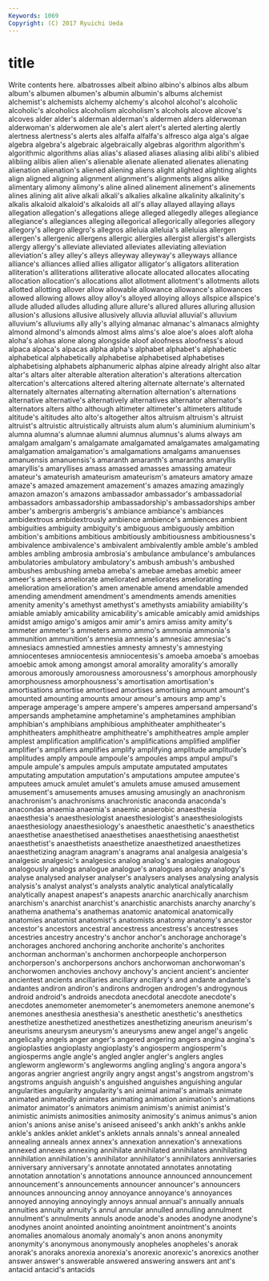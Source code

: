 ```yaml
---
Keywords: 1069 
Copyright: (C) 2017 Ryuichi Ueda
---
```


# title

Write contents here.
 albatrosses albeit albino albino's albinos
albs album album's albumen albumen's albumin albumin's albums alchemist alchemist's
alchemists alchemy alchemy's alcohol alcohol's alcoholic alcoholic's alcoholics alcoholism alcoholism's
alcohols alcove alcove's alcoves alder alder's alderman alderman's aldermen alders
alderwoman alderwoman's alderwomen ale ale's alert alert's alerted alerting alertly
alertness alertness's alerts ales alfalfa alfalfa's alfresco alga alga's algae
algebra algebra's algebraic algebraically algebras algorithm algorithm's algorithmic algorithms alias
alias's aliased aliases aliasing alibi alibi's alibied alibiing alibis alien
alien's alienable alienate alienated alienates alienating alienation alienation's aliened aliening
aliens alight alighted alighting alights align aligned aligning alignment alignment's
alignments aligns alike alimentary alimony alimony's aline alined alinement alinement's
alinements alines alining alit alive alkali alkali's alkalies alkaline alkalinity
alkalinity's alkalis alkaloid alkaloid's alkaloids all all's allay allayed allaying
allays allegation allegation's allegations allege alleged allegedly alleges allegiance allegiance's
allegiances alleging allegorical allegorically allegories allegory allegory's allegro allegro's allegros
alleluia alleluia's alleluias allergen allergen's allergenic allergens allergic allergies allergist
allergist's allergists allergy allergy's alleviate alleviated alleviates alleviating alleviation alleviation's
alley alley's alleys alleyway alleyway's alleyways alliance alliance's alliances allied
allies alligator alligator's alligators alliteration alliteration's alliterations alliterative allocate allocated
allocates allocating allocation allocation's allocations allot allotment allotment's allotments allots
allotted allotting allover allow allowable allowance allowance's allowances allowed allowing
allows alloy alloy's alloyed alloying alloys allspice allspice's allude alluded
alludes alluding allure allure's allured allures alluring allusion allusion's allusions
allusive allusively alluvia alluvial alluvial's alluvium alluvium's alluviums ally ally's
allying almanac almanac's almanacs almighty almond almond's almonds almost alms
alms's aloe aloe's aloes aloft aloha aloha's alohas alone along
alongside aloof aloofness aloofness's aloud alpaca alpaca's alpacas alpha alpha's
alphabet alphabet's alphabetic alphabetical alphabetically alphabetise alphabetised alphabetises alphabetising alphabets
alphanumeric alphas alpine already alright also altar altar's altars alter
alterable alteration alteration's alterations altercation altercation's altercations altered altering alternate
alternate's alternated alternately alternates alternating alternation alternation's alternations alternative alternative's
alternatively alternatives alternator alternator's alternators alters altho although altimeter altimeter's
altimeters altitude altitude's altitudes alto alto's altogether altos altruism altruism's
altruist altruist's altruistic altruistically altruists alum alum's aluminium aluminium's alumna
alumna's alumnae alumni alumnus alumnus's alums always am amalgam amalgam's
amalgamate amalgamated amalgamates amalgamating amalgamation amalgamation's amalgamations amalgams amanuenses amanuensis
amanuensis's amaranth amaranth's amaranths amaryllis amaryllis's amaryllises amass amassed amasses
amassing amateur amateur's amateurish amateurism amateurism's amateurs amatory amaze amaze's
amazed amazement amazement's amazes amazing amazingly amazon amazon's amazons ambassador
ambassador's ambassadorial ambassadors ambassadorship ambassadorship's ambassadorships amber amber's ambergris ambergris's
ambiance ambiance's ambiances ambidextrous ambidextrously ambience ambience's ambiences ambient ambiguities
ambiguity ambiguity's ambiguous ambiguously ambition ambition's ambitions ambitious ambitiously ambitiousness
ambitiousness's ambivalence ambivalence's ambivalent ambivalently amble amble's ambled ambles ambling
ambrosia ambrosia's ambulance ambulance's ambulances ambulatories ambulatory ambulatory's ambush ambush's
ambushed ambushes ambushing ameba ameba's amebae amebas amebic ameer ameer's
ameers ameliorate ameliorated ameliorates ameliorating amelioration amelioration's amen amenable amend
amendable amended amending amendment amendment's amendments amends amenities amenity amenity's
amethyst amethyst's amethysts amiability amiability's amiable amiably amicability amicability's amicable
amicably amid amidships amidst amigo amigo's amigos amir amir's amirs
amiss amity amity's ammeter ammeter's ammeters ammo ammo's ammonia ammonia's
ammunition ammunition's amnesia amnesia's amnesiac amnesiac's amnesiacs amnestied amnesties amnesty
amnesty's amnestying amniocenteses amniocentesis amniocentesis's amoeba amoeba's amoebas amoebic amok
among amongst amoral amorality amorality's amorally amorous amorously amorousness amorousness's
amorphous amorphously amorphousness amorphousness's amortisation amortisation's amortisations amortise amortised amortises
amortising amount amount's amounted amounting amounts amour amour's amours amp
amp's amperage amperage's ampere ampere's amperes ampersand ampersand's ampersands amphetamine
amphetamine's amphetamines amphibian amphibian's amphibians amphibious amphitheater amphitheater's amphitheaters amphitheatre
amphitheatre's amphitheatres ample ampler amplest amplification amplification's amplifications amplified amplifier
amplifier's amplifiers amplifies amplify amplifying amplitude amplitude's amplitudes amply ampoule
ampoule's ampoules amps ampul ampul's ampule ampule's ampules ampuls amputate
amputated amputates amputating amputation amputation's amputations amputee amputee's amputees amuck
amulet amulet's amulets amuse amused amusement amusement's amusements amuses amusing
amusingly an anachronism anachronism's anachronisms anachronistic anaconda anaconda's anacondas anaemia
anaemia's anaemic anaerobic anaesthesia anaesthesia's anaesthesiologist anaesthesiologist's anaesthesiologists anaesthesiology anaesthesiology's
anaesthetic anaesthetic's anaesthetics anaesthetise anaesthetised anaesthetises anaesthetising anaesthetist anaesthetist's anaesthetists
anaesthetize anaesthetized anaesthetizes anaesthetizing anagram anagram's anagrams anal analgesia analgesia's
analgesic analgesic's analgesics analog analog's analogies analogous analogously analogs analogue
analogue's analogues analogy analogy's analyse analysed analyser analyser's analysers analyses
analysing analysis analysis's analyst analyst's analysts analytic analytical analyticalally analytically
anapest anapest's anapests anarchic anarchically anarchism anarchism's anarchist anarchist's anarchistic
anarchists anarchy anarchy's anathema anathema's anathemas anatomic anatomical anatomically anatomies
anatomist anatomist's anatomists anatomy anatomy's ancestor ancestor's ancestors ancestral ancestress
ancestress's ancestresses ancestries ancestry ancestry's anchor anchor's anchorage anchorage's anchorages
anchored anchoring anchorite anchorite's anchorites anchorman anchorman's anchormen anchorpeople anchorperson
anchorperson's anchorpersons anchors anchorwoman anchorwoman's anchorwomen anchovies anchovy anchovy's ancient
ancient's ancienter ancientest ancients ancillaries ancillary ancillary's and andante andante's
andantes andiron andiron's andirons androgen androgen's androgynous android android's androids
anecdota anecdotal anecdote anecdote's anecdotes anemometer anemometer's anemometers anemone anemone's
anemones anesthesia anesthesia's anesthetic anesthetic's anesthetics anesthetize anesthetized anesthetizes anesthetizing
aneurism aneurism's aneurisms aneurysm aneurysm's aneurysms anew angel angel's angelic
angelically angels anger anger's angered angering angers angina angina's angioplasties
angioplasty angioplasty's angiosperm angiosperm's angiosperms angle angle's angled angler angler's
anglers angles angleworm angleworm's angleworms angling angling's angora angora's angoras
angrier angriest angrily angry angst angst's angstrom angstrom's angstroms anguish
anguish's anguished anguishes anguishing angular angularities angularity angularity's ani animal
animal's animals animate animated animatedly animates animating animation animation's animations
animator animator's animators animism animism's animist animist's animistic animists animosities
animosity animosity's animus animus's anion anion's anions anise anise's aniseed
aniseed's ankh ankh's ankhs ankle ankle's ankles anklet anklet's anklets
annals annals's anneal annealed annealing anneals annex annex's annexation annexation's
annexations annexed annexes annexing annihilate annihilated annihilates annihilating annihilation annihilation's
annihilator annihilator's annihilators anniversaries anniversary anniversary's annotate annotated annotates annotating
annotation annotation's annotations announce announced announcement announcement's announcements announcer announcer's
announcers announces announcing annoy annoyance annoyance's annoyances annoyed annoying annoyingly
annoys annual annual's annually annuals annuities annuity annuity's annul annular
annulled annulling annulment annulment's annulments annuls anode anode's anodes anodyne
anodyne's anodynes anoint anointed anointing anointment anointment's anoints anomalies anomalous
anomaly anomaly's anon anons anonymity anonymity's anonymous anonymously anopheles anopheles's
anorak anorak's anoraks anorexia anorexia's anorexic anorexic's anorexics another answer
answer's answerable answered answering answers ant ant's antacid antacid's antacids
